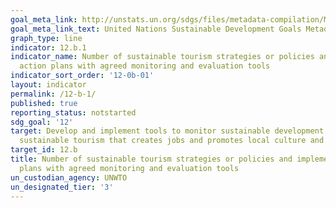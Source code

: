 ```yaml
---
goal_meta_link: http://unstats.un.org/sdgs/files/metadata-compilation/Metadata-Goal-12.pdf
goal_meta_link_text: United Nations Sustainable Development Goals Metadata (pdf 782kB)
graph_type: line
indicator: 12.b.1
indicator_name: Number of sustainable tourism strategies or policies and implemented
  action plans with agreed monitoring and evaluation tools
indicator_sort_order: '12-0b-01'
layout: indicator
permalink: /12-b-1/
published: true
reporting_status: notstarted
sdg_goal: '12'
target: Develop and implement tools to monitor sustainable development impacts for
  sustainable tourism that creates jobs and promotes local culture and products
target_id: 12.b
title: Number of sustainable tourism strategies or policies and implemented action
  plans with agreed monitoring and evaluation tools
un_custodian_agency: UNWTO
un_designated_tier: '3'
---
```

